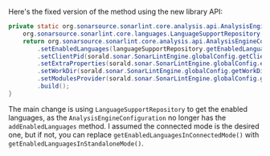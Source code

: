 Here's the fixed version of the method using the new library API:

```java
private static org.sonarsource.sonarlint.core.analysis.api.AnalysisEngineConfiguration buildAnalysisEngineConfiguration() {
    org.sonarsource.sonarlint.core.languages.LanguageSupportRepository languageSupportRepository = sorald.sonar.SonarLintEngine.globalConfig.getLanguageSupportRepository();
    return org.sonarsource.sonarlint.core.analysis.api.AnalysisEngineConfiguration.builder()
        .setEnabledLanguages(languageSupportRepository.getEnabledLanguagesInConnectedMode())
        .setClientPid(sorald.sonar.SonarLintEngine.globalConfig.getClientPid())
        .setExtraProperties(sorald.sonar.SonarLintEngine.globalConfig.extraProperties())
        .setWorkDir(sorald.sonar.SonarLintEngine.globalConfig.getWorkDir())
        .setModulesProvider(sorald.sonar.SonarLintEngine.globalConfig.getModulesProvider())
        .build();
}
```

The main change is using `LanguageSupportRepository` to get the enabled languages, as the `AnalysisEngineConfiguration` no longer has the `addEnabledLanguages` method. I assumed the connected mode is the desired one, but if not, you can replace `getEnabledLanguagesInConnectedMode()` with `getEnabledLanguagesInStandaloneMode()`.
